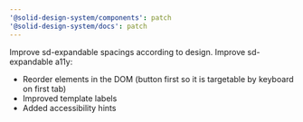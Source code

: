 ```yaml
---
'@solid-design-system/components': patch
'@solid-design-system/docs': patch
---
```


Improve sd-expandable spacings according to design.
Improve sd-expandable a11y:

- Reorder elements in the DOM (button first so it is targetable by keyboard on first tab)
- Improved template labels
- Added accessibility hints
